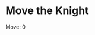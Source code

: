 # Move the Knight

<div class = "outer">
<div class = "inner">
<span class = "move-line">Move: <span id = "move-number">0</span></span>
</div>
</div>
